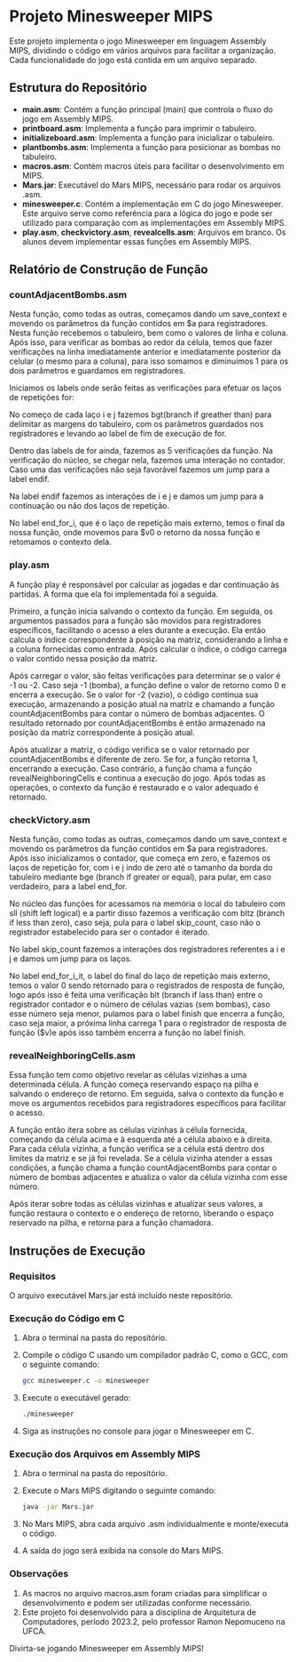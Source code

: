 # Projeto Minesweeper MIPS

Este projeto implementa o jogo Minesweeper em linguagem Assembly MIPS, dividindo o código em vários arquivos para facilitar a organização. Cada funcionalidade do jogo está contida em um arquivo separado.

## Estrutura do Repositório

- **main.asm**: Contém a função principal (main) que controla o fluxo do jogo em Assembly MIPS.
- **printboard.asm**: Implementa a função para imprimir o tabuleiro.
- **initializeboard.asm**: Implementa a função para inicializar o tabuleiro.
- **plantbombs.asm**: Implementa a função para posicionar as bombas no tabuleiro.
- **macros.asm**: Contém macros úteis para facilitar o desenvolvimento em MIPS.
- **Mars.jar**: Executável do Mars MIPS, necessário para rodar os arquivos .asm.
- **minesweeper.c**: Contém a implementação em C do jogo Minesweeper. Este arquivo serve como referência para a lógica do jogo e pode ser utilizado para comparação com as implementações em Assembly MIPS.
- **play.asm**, **checkvictory.asm**, **revealcells.asm**: Arquivos em branco. Os alunos devem implementar essas funções em Assembly MIPS.

## Relatório de Construção de Função
### countAdjacentBombs.asm

Nesta função, como todas as outras, começamos dando um save_context e movendo os parâmetros da função contidos em $a para registradores. Nesta função recebemos o tabuleiro, bem como o valores de linha e coluna. Após isso, para verificar as bombas ao redor da célula, temos que fazer verificações na linha imediatamente anterior e imediatamente posterior da celular (o mesmo para a coluna), para isso somamos e diminuímos 1 para os dois parâmetros e guardamos em registradores.

Iniciamos os labels onde serão feitas as verificações para efetuar os laços de repetições for:

No começo de cada laço i e j fazemos bgt(branch if greather than) para delimitar as margens do tabuleiro, com os parâmetros guardados nos registradores e levando ao label de fim de execução de for.

Dentro das labels de for ainda, fazemos as 5 verificações da função. Na verificação do núcleo, se chegar nela, fazemos uma interação no contador. Caso uma das verificações não seja favorável fazemos um jump para a label endif.

Na label endif fazemos as interações de i e j e damos um jump para a continuação ou não dos laços de repetição.

No label end_for_i, que é o laço de repetição mais externo, temos o final da nossa função, onde movemos para $v0 o retorno da nossa função e retomamos o contexto dela.

### play.asm

A função play é responsável por calcular as jogadas e dar continuação às partidas. A forma que ela foi implementada foi a seguida. 

Primeiro, a função inicia salvando o contexto da função. Em seguida, os argumentos passados para a função são movidos para registradores específicos, facilitando o acesso a eles durante a execução. Ela então calcula o índice correspondente à posição na matriz, considerando a linha e a coluna fornecidas como entrada. Após calcular o índice, o código carrega o valor contido nessa posição da matriz.

Após carregar o valor, são feitas verificações para determinar se o valor é -1 ou -2. Caso seja -1 (bomba), a função define o valor de retorno como 0 e encerra a execução. Se o valor for -2 (vazio), o código continua sua execução, armazenando a posição atual na matriz e chamando a função countAdjacentBombs para contar o número de bombas adjacentes. O resultado retornado por countAdjacentBombs é então armazenado na posição da matriz correspondente à posição atual.

Após atualizar a matriz, o código verifica se o valor retornado por countAdjacentBombs é diferente de zero. Se for, a função retorna 1, encerrando a execução. Caso contrário, a função chama a função revealNeighboringCells e continua a execução do jogo. Após todas as operações, o contexto da função é restaurado e o valor adequado é retornado.


### checkVictory.asm

Nesta função, como todas as outras, começamos dando um save_context e movendo os parâmetros da função contidos em $a para registradores. Após isso inicializamos o contador, que começa em zero, e fazemos os laços de repetição for, com i e j indo de zero até o tamanho da borda do tabuleiro mediante bge (branch if greater or equal), para pular, em caso verdadeiro, para a label end_for.
	
No núcleo das funções for acessamos na memória o local do tabuleiro com sll (shift left logical) e a partir disso fazemos a verificação com bltz (branch if less than zero), caso seja, pula para o label skip_count, caso não o registrador estabelecido para ser o contador é iterado. 

No label skip_count fazemos a interações dos registradores referentes a i e j e damos um jump para os laços.
	
No label end_for_i_it, o label do final do laço de repetição mais externo, temos o valor 0 sendo retornado para o registrados de resposta de função, logo após isso é feita uma verificação blt (branch if lass than) entre o registrador contador e o número de células vazias (sem bombas), caso esse número seja menor, pulamos para o label finish que encerra a função, caso seja maior, a próxima linha carrega 1 para o registrador de resposta de função ($v)e após isso também encerra a função no label finish.


### revealNeighboringCells.asm

Essa função tem como objetivo revelar as células vizinhas a uma determinada célula. A função começa reservando espaço na pilha e salvando o endereço de retorno. Em seguida, salva o contexto da função e move os argumentos recebidos para registradores específicos para facilitar o acesso.

A função então itera sobre as células vizinhas à célula fornecida, começando da célula acima e à esquerda até a célula abaixo e à direita. Para cada célula vizinha, a função verifica se a célula está dentro dos limites da matriz e se já foi revelada. Se a célula vizinha atender a essas condições, a função chama a função countAdjacentBombs para contar o número de bombas adjacentes e atualiza o valor da célula vizinha com esse número.

Após iterar sobre todas as células vizinhas e atualizar seus valores, a função restaura o contexto e o endereço de retorno, liberando o espaço reservado na pilha, e retorna para a função chamadora.

  
## Instruções de Execução

### Requisitos

O arquivo executável Mars.jar está incluído neste repositório.

### Execução do Código em C

1. Abra o terminal na pasta do repositório.
2. Compile o código C usando um compilador padrão C, como o GCC, com o seguinte comando:

   ```bash
   gcc minesweeper.c -o minesweeper
   ```
3. Execute o executável gerado:

   ```bash
   ./minesweeper
   ```
4. Siga as instruções no console para jogar o Minesweeper em C.

### Execução dos Arquivos em Assembly MIPS

1. Abra o terminal na pasta do repositório.
2. Execute o Mars MIPS digitando o seguinte comando:

   ```bash
   java -jar Mars.jar
   ```
3. No Mars MIPS, abra cada arquivo .asm individualmente e monte/executa o código. 
4. A saída do jogo será exibida na console do Mars MIPS.

### Observações

1. As macros no arquivo macros.asm foram criadas para simplificar o desenvolvimento e podem ser utilizadas conforme necessário.
2. Este projeto foi desenvolvido para a disciplina de Arquitetura de Computadores, período 2023.2, pelo professor Ramon Nepomuceno na UFCA.

Divirta-se jogando Minesweeper em Assembly MIPS!
